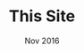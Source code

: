 ---
title: "This Site"
event: "Side Project"
date: "Nov 2016"
category: "software"
src-url: https://github.com/RicardoBusta/RicardoBusta.github.io
page-url: https://busta.dev
---